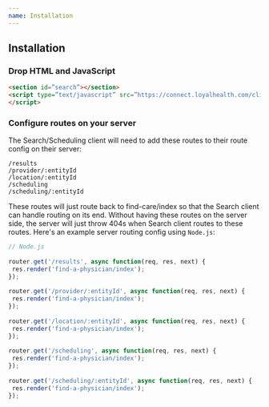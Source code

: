 ```yaml
---
name: Installation
---
```


## Installation

### Drop HTML and JavaScript

```html
<section id=”search”></section>
<script type=”text/javascript” src=”https://connect.loyalhealth.com/client/search.bundle.js” data-id=”search-client-id” data-value=”[Your Client ID]” async>
</script>
```

### Configure routes on your server

The Search/Scheduling client will need to add these routes to their route config on their server:

 `/results`  
 `/provider/:entityId`  
 `/location/:entityId`  
 `/scheduling`  
 `/scheduling/:entityId`  

These routes will just route back to find-care/index so that the Search client can handle routing on its end. Without having these routes on the server side, the server will just throw 404s when Search client routes to these routes. Here's an example server routing config using `Node.js`:

```js
// Node.js
 
router.get('/results', async function(req, res, next) {
 res.render('find-a-physician/index');
});
 
router.get('/provider/:entityId', async function(req, res, next) {
 res.render('find-a-physician/index');
});
 
router.get('/location/:entityId', async function(req, res, next) {
 res.render('find-a-physician/index');
});
 
router.get('/scheduling', async function(req, res, next) {
 res.render('find-a-physician/index');
});
 
router.get('/scheduling/:entityId', async function(req, res, next) {
 res.render('find-a-physician/index');
});

```
